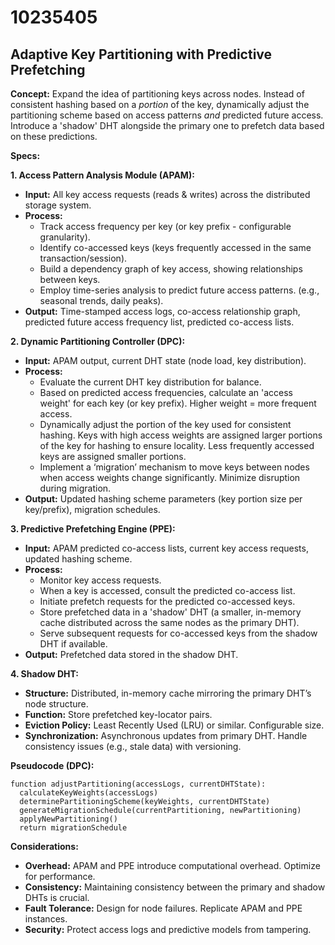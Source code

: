 # 10235405

## Adaptive Key Partitioning with Predictive Prefetching

**Concept:** Expand the idea of partitioning keys across nodes. Instead of consistent hashing based on a *portion* of the key, dynamically adjust the partitioning scheme based on access patterns *and* predicted future access.  Introduce a 'shadow' DHT alongside the primary one to prefetch data based on these predictions.

**Specs:**

**1. Access Pattern Analysis Module (APAM):**

*   **Input:**  All key access requests (reads & writes) across the distributed storage system.
*   **Process:**
    *   Track access frequency per key (or key prefix - configurable granularity).
    *   Identify co-accessed keys (keys frequently accessed in the same transaction/session).
    *   Build a dependency graph of key access, showing relationships between keys.
    *   Employ time-series analysis to predict future access patterns.  (e.g., seasonal trends, daily peaks).
*   **Output:**  Time-stamped access logs, co-access relationship graph, predicted future access frequency list, predicted co-access lists.

**2. Dynamic Partitioning Controller (DPC):**

*   **Input:** APAM output, current DHT state (node load, key distribution).
*   **Process:**
    *   Evaluate the current DHT key distribution for balance.
    *   Based on predicted access frequencies, calculate an 'access weight' for each key (or key prefix).  Higher weight = more frequent access.
    *   Dynamically adjust the portion of the key used for consistent hashing.  Keys with high access weights are assigned larger portions of the key for hashing to ensure locality.  Less frequently accessed keys are assigned smaller portions.
    *   Implement a ‘migration’ mechanism to move keys between nodes when access weights change significantly.  Minimize disruption during migration.
*   **Output:**  Updated hashing scheme parameters (key portion size per key/prefix), migration schedules.

**3. Predictive Prefetching Engine (PPE):**

*   **Input:**  APAM predicted co-access lists, current key access requests, updated hashing scheme.
*   **Process:**
    *   Monitor key access requests.
    *   When a key is accessed, consult the predicted co-access list.
    *   Initiate prefetch requests for the predicted co-accessed keys.
    *   Store prefetched data in a 'shadow' DHT (a smaller, in-memory cache distributed across the same nodes as the primary DHT).
    *   Serve subsequent requests for co-accessed keys from the shadow DHT if available.
*   **Output:**  Prefetched data stored in the shadow DHT.

**4. Shadow DHT:**

*   **Structure:** Distributed, in-memory cache mirroring the primary DHT’s node structure.
*   **Function:** Store prefetched key-locator pairs.
*   **Eviction Policy:** Least Recently Used (LRU) or similar.  Configurable size.
*   **Synchronization:** Asynchronous updates from primary DHT.  Handle consistency issues (e.g., stale data) with versioning.

**Pseudocode (DPC):**

```pseudocode
function adjustPartitioning(accessLogs, currentDHTState):
  calculateKeyWeights(accessLogs)
  determinePartitioningScheme(keyWeights, currentDHTState)
  generateMigrationSchedule(currentPartitioning, newPartitioning)
  applyNewPartitioning()
  return migrationSchedule
```

**Considerations:**

*   **Overhead:**  APAM and PPE introduce computational overhead.  Optimize for performance.
*   **Consistency:**  Maintaining consistency between the primary and shadow DHTs is crucial.
*   **Fault Tolerance:** Design for node failures. Replicate APAM and PPE instances.
*   **Security:** Protect access logs and predictive models from tampering.
